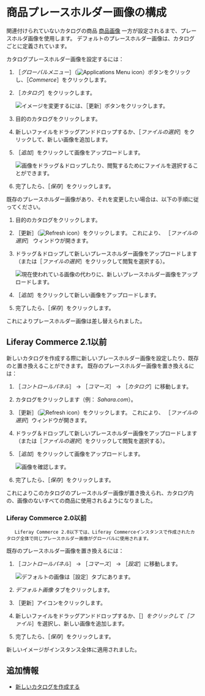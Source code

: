 # 商品プレースホルダー画像の構成

関連付けられていないカタログの商品 [商品画像](../creating-and-managing-products/products/product-images.md) 一方が設定されるまで、プレースホルダ画像を使用します。 デフォルトのプレースホルダー画像は、カタログごとに定義されています。

カタログプレースホルダー画像を設定するには：

1. ［_グローバルメニュー_］（![Applications Menu icon](../../images/icon-applications-menu.png)）ボタンをクリックし、［_Commerce_］をクリックします。
1. ［_カタログ_］をクリックします。

    ![イメージを変更するには、［更新］ボタンをクリックします。](./configuring-a-product-placeholder-image/images/05.png)

1. 目的のカタログをクリックします。
1. 新しいファイルをドラッグアンドドロップするか、［_ファイルの選択_］をクリックして、新しい画像を追加します。
1. ［_追加_］をクリックして画像をアップロードします。

    ![画像をドラッグ＆ドロップしたり、閲覧するためにファイルを選択することができます。](./configuring-a-product-placeholder-image/images/06.png)

1. 完了したら、［_保存_］をクリックします。

既存のプレースホルダー画像があり、それを変更したい場合は、以下の手順に従ってください。

1. 目的のカタログをクリックします。
1. ［更新］（![Refresh icon](../../images/icon-refresh.png)）をクリックします。 これにより、 ［_ファイルの選択_］ ウィンドウが開きます。
1. ドラッグ＆ドロップして新しいプレースホルダー画像をアップロードします（または［_ファイルの選択_］をクリックして閲覧を選択する）。

    ![現在使われている画像の代わりに、新しいプレースホルダー画像をアップロードします。](./configuring-a-product-placeholder-image/images/02.png)

1. ［_追加_］をクリックして新しい画像をアップロードします。
1. 完了したら、［_保存_］をクリックします。

これによりプレースホルダー画像は差し替えられました。

## Liferay Commerce 2.1以前

新しいカタログを作成する際に新しいプレースホルダー画像を設定したり、既存のと置き換えることができます。 既存のプレースホルダー画像を置き換えるには：

1. ［_コントロールパネル_］ → ［_コマース_］ → ［_カタログ_］に移動します。
1. カタログをクリックします（例： _Sahara.com_）。
1. ［更新］（![Refresh icon](../../images/icon-refresh.png)）をクリックします。 これにより、 ［_ファイルの選択_］ウィンドウが開きます。
1. ドラッグ＆ドロップして新しいプレースホルダー画像をアップロードします（または［_ファイルの選択_］をクリックして閲覧を選択する）。
1. ［_追加_］をクリックして画像をアップロードします。

     ![画像を確認します。](./configuring-a-product-placeholder-image/images/03.png)

1. 完了したら、［_保存_］をクリックします。

これによりこのカタログのプレースホルダー画像が置き換えられ、カタログ内の、画像のないすべての商品に使用されるようになりました。

### Liferay Commerce 2.0以前

```tip::
   Liferay Commerce 2.0以下では、Liferay Commerceインスタンスで作成されたカタログ全体で同じプレースホルダー画像がグローバルに使用されます。
```

既存のプレースホルダー画像を置き換えるには：

1. ［_コントロールパネル_］ → ［_コマース_］ → ［_設定_］に移動します。

    ![デフォルトの画像は［設定］タブにあります。](./configuring-a-product-placeholder-image/images/04.png)

1. _デフォルト画像_ タブをクリックします。
1. ［更新］アイコンをクリックします。
1. 新しいファイルをドラッグアンドドロップするか、［］_をクリックして［ファイル_］を選択し、新しい画像を追加します。
1. 完了したら、［_保存_］をクリックします。

新しいイメージがインスタンス全体に適用されました。

## 追加情報

* [新しいカタログを作成する](./creating-a-new-catalog.md)
